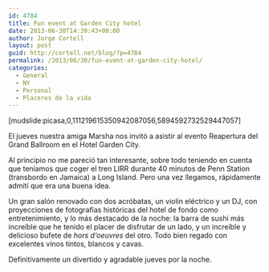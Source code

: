 ```yaml
---
id: 4784
title: Fun event at Garden City hotel
date: 2013-06-30T14:39:43+00:00
author: Jorge Cortell
layout: post
guid: http://cortell.net/blog/?p=4784
permalink: /2013/06/30/fun-event-at-garden-city-hotel/
categories:
  - General
  - NY
  - Personal
  - Placeres de la vida
---
```

[mudslide:picasa,0,111219615350942087056,5894592732529447057]

El jueves nuestra amiga Marsha nos invitó a asistir al evento Reapertura del Grand Ballroom en el Hotel Garden City.

Al principio no me pareció tan interesante, sobre todo teniendo en cuenta que teníamos que coger el tren LIRR durante 40 minutos de Penn Station (transbordo en Jamaica) a Long Island. Pero una vez llegamos, rápidamente admití que era una buena idea.

Un gran salón renovado con dos acróbatas, un violín eléctrico y un DJ, con proyecciones de fotografías históricas del hotel de fondo como entretenimiento, y lo más destacado de la noche: la barra de sushi más increíble que he tenido el placer de disfrutar de un lado, y un increíble y delicioso bufete de _hors d‘oeuvres_ del otro. Todo bien regado con excelentes vinos tintos, blancos y cavas.

Definitivamente un divertido y agradable jueves por la noche.